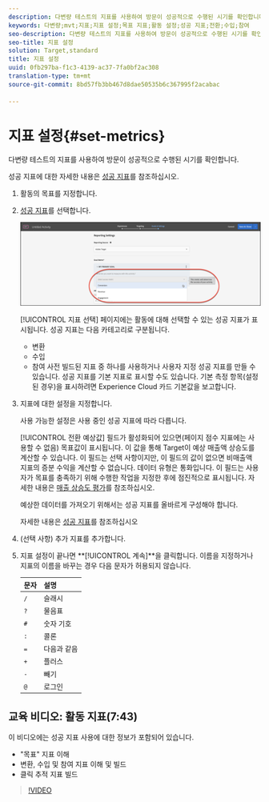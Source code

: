 ```yaml
---
description: 다변량 테스트의 지표를 사용하여 방문이 성공적으로 수행된 시기를 확인합니다.
keywords: 다변량;mvt;지표;지표 설정;목표 지표;활동 설정;성공 지표;전환;수입;참여
seo-description: 다변량 테스트의 지표를 사용하여 방문이 성공적으로 수행된 시기를 확인합니다.
seo-title: 지표 설정
solution: Target,standard
title: 지표 설정
uuid: 0fb297ba-f1c3-4139-ac37-7fa0bf2ac308
translation-type: tm+mt
source-git-commit: 8bd57fb3bb467d8dae50535b6c367995f2acabac

---
```



# 지표 설정{#set-metrics}

다변량 테스트의 지표를 사용하여 방문이 성공적으로 수행된 시기를 확인합니다.

성공 지표에 대한 자세한 내용은  [성공 지표](../../../c-activities/r-success-metrics/success-metrics.md#reference_D011575C85DA48E989A244593D9B9924)를 참조하십시오.

1. 활동의 목표를 지정합니다.
1. [성공 지표](../../../c-activities/r-success-metrics/success-metrics.md#reference_D011575C85DA48E989A244593D9B9924)를 선택합니다.

   ![지표 목록 설정](/help/c-activities/c-multivariate-testing/t-create-multivariate-test/assets/mvt_metrics-list.png)

   [!UICONTROL 지표 선택] 페이지에는 활동에 대해 선택할 수 있는 성공 지표가 표시됩니다. 성공 지표는 다음 카테고리로 구분됩니다.

   * 변환
   * 수입
   * 참여
   사전 빌드된 지표 중 하나를 사용하거나 사용자 지정 성공 지표를 만들 수 있습니다. 성공 지표를 기본 지표로 표시할 수도 있습니다. 기본 측정 항목(설정된 경우)을 표시하려면 Experience Cloud 카드 기본값을 보고합니다.
1. 지표에 대한 설정을 지정합니다.

   사용 가능한 설정은 사용 중인 성공 지표에 따라 다릅니다.

   [!UICONTROL 전환 예상값] 필드가 활성화되어 있으면(페이지 점수 지표에는 사용할 수 없음) 목표값이 표시됩니다. 이 값을 통해 Target이 예상 매출액 상승도를 계산할 수 있습니다. 이 필드는 선택 사항이지만, 이 필드의 값이 없으면 비매출액 지표의 증분 수익을 계산할 수 없습니다. 데이터 유형은 통화입니다. 이 필드는 사용자가 목표를 충족하기 위해 수행한 작업을 지정한 후에 점진적으로 표시됩니다. 자세한 내용은 [매출 상승도 평가](../../../administrating-target/r-target-account-preferences/estimating-lift-in-revenue.md#concept_32F875D8F91349CE86AF391F65BEAEEE)를 참조하십시오.

   예상한 데이터를 가져오기 위해서는 성공 지표를 올바르게 구성해야 합니다.

   자세한 내용은 [성공 지표](../../../c-activities/r-success-metrics/success-metrics.md#reference_D011575C85DA48E989A244593D9B9924)를 참조하십시오
1. (선택 사항) 추가 지표를 추가합니다.
1. 지표 설정이 끝나면 **[!UICONTROL 계속]**을 클릭합니다.
이름을 지정하거나 지표의 이름을 바꾸는 경우 다음 문자가 허용되지 않습니다.

   | 문자 | 설명 |
   |--- |--- |
   | `/` | 슬래시 |
   | `?` | 물음표 |
   | `#` | 숫자 기호 |
   | `:` | 콜론 |
   | `=` | 다음과 같음 |
   | `+` | 플러스 |
   | `-` | 빼기 |
   | `@` | 로그인 |

## 교육 비디오: 활동 지표(7:43)

이 비디오에는 성공 지표 사용에 대한 정보가 포함되어 있습니다.

* &quot;목표&quot; 지표 이해
* 변환, 수입 및 참여 지표 이해 및 빌드
* 클릭 추적 지표 빌드

>[!VIDEO](https://video.tv.adobe.com/v/17380?captions=kor)

